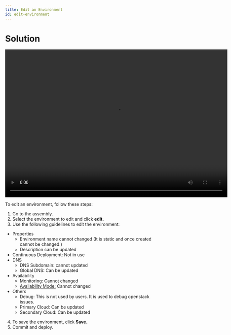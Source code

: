 ```yaml
---
title: Edit an Environment
id: edit-environment
---
```


# Solution

<video width="720" height="480" preload="metadata" controls="" class="grovo-video">
    <source src="http://videos.grovo.com/walmart-oneops-transition-0215_understand-your-environment-editing-options_4668.webm?vpv=1" type="video/webm">
    Your browser does not implement HTML5 video.
</video>

To edit an environment, follow these steps:

1. Go to the assembly.
2. Select the environment to edit and click **edit.**
3. Use the following guidelines to edit the environment:
  * Properties
     * Environment name cannot changed (It is static and once created cannot be changed.)
     * Description can be updated
  * Continuous Deployment: Not in use
  * DNS
     * DNS Subdomain: cannot updated
     * Global DNS: Can be updated
  * Availability
     * Monitoring: Cannot changed
     * [Availability Mode:](../references/#availability-modes) Cannot changed
  * Others
     * Debug: This is not used by users. It is used to debug openstack issues.
     * Primary Cloud: Can be updated
     * Secondary Cloud: Can be updated
4. To save the environment, click **Save.**
5. Commit and deploy.
